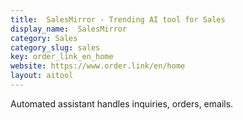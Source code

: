 ```yaml
---
title:  SalesMirror - Trending AI tool for Sales
display_name:  SalesMirror
category: Sales
category_slug: sales
key: order_link_en_home
website: https://www.order.link/en/home
layout: aitool
---
```


Automated assistant handles inquiries, orders, emails.
